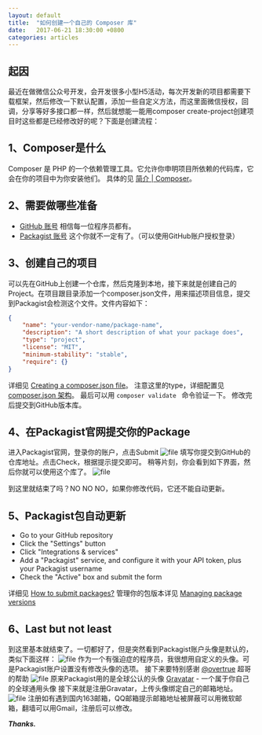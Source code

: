 ```yaml
---
layout: default
title:  "如何创建一个自己的 Composer 库"
date:   2017-06-21 18:30:00 +0800
categories: articles
---
```


## 起因
最近在做微信公众号开发，会开发很多小型H5活动，每次开发新的项目都需要下载框架，然后修改一下默认配置，添加一些自定义方法，而这里面微信授权，回调，分享等好多接口都一样，然后就想能一能用composer create-project创建项目时这些都是已经修改好的呢？下面是创建流程：

## 1、Composer是什么
Composer 是 PHP 的一个依赖管理工具。它允许你申明项目所依赖的代码库，它会在你的项目中为你安装他们。
具体的见 [简介 | Composer](http://docs.phpcomposer.com/00-intro.html)。

## 2、需要做哪些准备
- [GitHub 账号](https://github.com)  相信每一位程序员都有。
- [Packagist 账号](https://packagist.org) 这个你就不一定有了。（可以使用GitHub账户授权登录）

## 3、创建自己的项目
可以先在GitHub上创建一个仓库，然后克隆到本地，接下来就是创建自己的Project。在项目跟目录添加一个composer.json文件，用来描述项目信息，提交到Packagist会检测这个文件。文件内容如下：
```json
{
    "name": "your-vendor-name/package-name",
    "description": "A short description of what your package does",
    "type": "project",
    "license": "MIT",
    "minimum-stability": "stable",
    "require": {}
}
```
详细见 [Creating a composer.json file](https://packagist.org/about)。
注意这里的type，详细配置见 [composer.json 架构](http://docs.phpcomposer.com/04-schema.html)。
最后可以用 `composer validate ` 命令验证一下。
修改完后提交到GitHub版本库。

## 4、在Packagist官网提交你的Package
进入Packagist官网，登录你的账户，点击Submit
![file](https://dn-phphub.qbox.me/uploads/images/201706/12/16817/kfvuAqxAmO.png)
填写你提交到GitHub的仓库地址。点击Check，根据提示提交即可。
稍等片刻，你会看到如下界面，然后你就可以使用这个库了。
![file](https://dn-phphub.qbox.me/uploads/images/201706/12/16817/qX9CGAj5O6.png)

到这里就结束了吗？NO NO NO，如果你修改代码，它还不能自动更新。

## 5、Packagist包自动更新
- Go to your GitHub repository
- Click the "Settings" button
- Click "Integrations & services"
- Add a "Packagist" service, and configure it with your API token, plus your Packagist username
- Check the "Active" box and submit the form

详细见 [How to submit packages?](https://packagist.org/about)
管理你的包版本详见 [Managing package versions](https://packagist.org/about)

## 6、Last but not least
到这里基本就结束了。一切都好了，但是突然看到Packagist账户头像是默认的，类似下面这样：
![file](https://dn-phphub.qbox.me/uploads/images/201706/12/16817/N4lPAVIHGH.png)
作为一个有强迫症的程序员，我很想用自定义的头像。可是Packagist账户设置没有修改头像的选项。
接下来要特别感谢 [@overtrue](https://github.com/overtrue) 超哥的帮助
![file](https://dn-phphub.qbox.me/uploads/images/201706/12/16817/30HiWa22KT.png)
原来Packagist用的是全球公认的头像
[Gravatar](http://cn.gravatar.com/) - 一个属于你自己的全球通用头像
接下来就是注册Gravatar，上传头像绑定自己的邮箱地址。
![file](https://dn-phphub.qbox.me/uploads/images/201706/12/16817/sHRQeRn23n.png)
注册如有遇到国内163邮箱，QQ邮箱提示邮箱地址被屏蔽可以用微软邮箱，翻墙可以用Gmail，注册后可以修改。

_**Thanks.**_